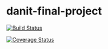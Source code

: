 # danit-final-project

[![Build Status](https://travis-ci.org/Thealoner/danit-final-project.svg?branch=master)](https://travis-ci.org/Thealoner/danit-final-project)

[![Coverage Status](https://coveralls.io/repos/github/Thealoner/danit-final-project/badge.svg?branch=master)](https://coveralls.io/github/Thealoner/danit-final-project?branch=master)

